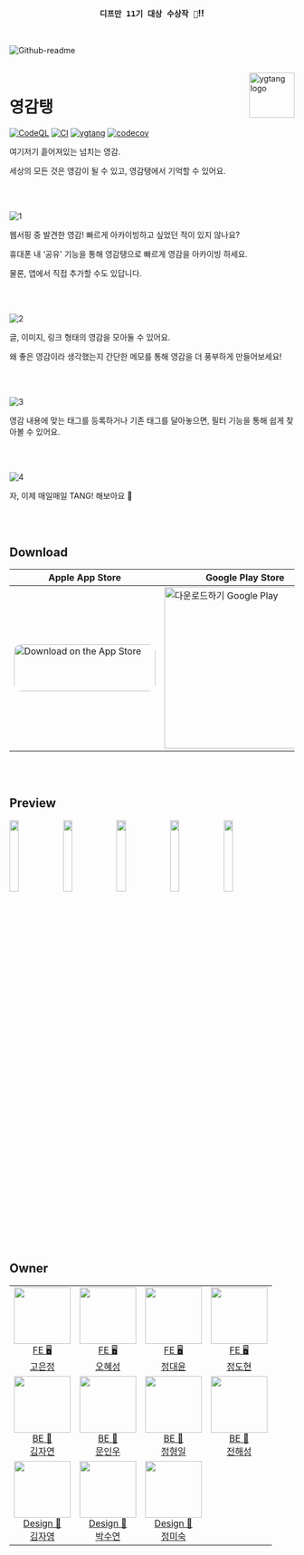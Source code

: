 <br />

<h3 align='center'>

`디프만 11기 대상 수상작 🎉`!!

</h3>

<br />

![Github-readme](https://user-images.githubusercontent.com/26461307/172001186-f07cfa73-8f3d-4329-bafc-389e2c70dc7d.png)

<br />

<img src="https://user-images.githubusercontent.com/26461307/170086546-4d34c81b-e6c0-4736-92fb-d085cf8ac442.png" alt="ygtang logo" align="right" height="80" >

# 영감탱

[![CodeQL](https://github.com/depromeet/ygtang-client/actions/workflows/codeql.yml/badge.svg)](https://github.com/depromeet/ygtang-client/actions/workflows/codeql.yml) [![CI](https://github.com/depromeet/11th_7team_web/actions/workflows/CI.yml/badge.svg?branch=main)](https://github.com/depromeet/11th_7team_web/actions/workflows/CI.yml) [![ygtang](https://img.shields.io/endpoint?url=https://dashboard.cypress.io/badge/simple/tmhk21/main&style=flat&logo=cypress)](https://dashboard.cypress.io/projects/tmhk21/runs) [![codecov](https://codecov.io/gh/depromeet/ygtang-client/branch/main/graph/badge.svg?token=OM28A5TKRR)](https://codecov.io/gh/depromeet/ygtang-client)

여기저기 흩어져있는 넘치는 영감.

세상의 모든 것은 영감이 될 수 있고, 영감탱에서 기억할 수 있어요.

<br />
<br />

![1](https://user-images.githubusercontent.com/26461307/175064698-e082af7a-31cd-4ce1-959a-d751be47fc8c.png)

웹서핑 중 발견한 영감! 빠르게 아카이빙하고 싶었던 적이 있지 않나요?

휴대폰 내 ‘공유' 기능을 통해 영감탱으로 빠르게 영감을 아카이빙 하세요.

물론, 앱에서 직접 추가할 수도 있답니다.

<br />
<br />

![2](https://user-images.githubusercontent.com/26461307/175064712-bc8f1995-25a2-4158-ac3a-af3e1b9b9d92.png)

글, 이미지, 링크 형태의 영감을 모아둘 수 있어요.

왜 좋은 영감이라 생각했는지 간단한 메모를 통해 영감을 더 풍부하게 만들어보세요!

<br />
<br />

![3](https://user-images.githubusercontent.com/26461307/175064722-bb807ce7-ea4c-487a-adef-0eb70c7fbc1d.png)

영감 내용에 맞는 태그를 등록하거나 기존 태그를 달아놓으면, 필터 기능을 통해 쉽게 찾아볼 수 있어요.

<br />
<br />

![4](https://user-images.githubusercontent.com/26461307/175064728-a1ec9d6a-9fa0-4f32-b03a-ab53ff05c1e4.png)

자, 이제 매일매일 TANG! 해보아요 🥳

<br />
<br />

## Download

| Apple App Store                                                                                                                                                                                                                                                                                                                                            | Google Play Store                                                                                                                                                                                                       |
| ---------------------------------------------------------------------------------------------------------------------------------------------------------------------------------------------------------------------------------------------------------------------------------------------------------------------------------------------------------- | ----------------------------------------------------------------------------------------------------------------------------------------------------------------------------------------------------------------------- |
| <a href="https://apps.apple.com/us/app/%EC%98%81%EA%B0%90%ED%83%B1/id1626598770"><img src="https://tools.applemediaservices.com/api/badges/download-on-the-app-store/black/ko-kr?size=250x83&amp;releaseDate=1654300800&h=dd4ccd7fb22c609cf9132f37bf23c390" alt="Download on the App Store" style="border-radius: 13px; width: 250px; height: 83px; "></a> | <a href='https://play.google.com/store/apps/details?id=kr.ygtang'><img alt='다운로드하기 Google Play' width='285px' src='https://play.google.com/intl/en_us/badges/static/images/badges/ko_badge_web_generic.png'/></a> |

<br />
<br />

## Preview

<p>

<img width='18%' src="https://user-images.githubusercontent.com/26461307/170093489-faa77d91-6eeb-43ab-b402-722d58869fd2.png" /> <img width='18%' src="https://user-images.githubusercontent.com/26461307/170093501-ab5ef942-8e30-4273-b9ee-cbcc7d0c4826.png" /> <img width='18%' src="https://user-images.githubusercontent.com/26461307/170093507-2cfd4e4d-aad2-4fd5-afcb-3487bc62b6ae.png" /> <img width='18%' src="https://user-images.githubusercontent.com/26461307/170093512-67840acb-d447-4090-b477-72ea7de49bdd.png" /> <img width='18%' src="https://user-images.githubusercontent.com/26461307/170093514-5910ab12-25e6-4037-ae66-ca5a237da0c4.png" />

</p>

<br />
<br />

## Owner

<table>

<tr>
  <td align=center>
  <a href="https://github.com/positiveko">
  <img src="https://avatars.githubusercontent.com/u/69200669?v=4" width="100px"  />
  <br/>
  FE 🖥
  <br/>
  고은정
  </a>
  </td>
 
  <td align=center>
  <a href="https://github.com/hyesungoh">
  <img src="https://avatars.githubusercontent.com/u/26461307?v=4" width="100px"  />
  <br/>
  FE 🖥
  <br/>
  오혜성
  </a>
  </td>
  
  <td align=center>
  <a href="https://github.com/SenseCodeValue">
  <img src="https://avatars.githubusercontent.com/u/59507527?v=4" width="100px"  />
  <br/>
  FE 🖥
  <br/>
  정대윤
  </a>
  </td>
  
  <td align=center>
  <a href="https://github.com/ddarkr">
  <img src="https://avatars.githubusercontent.com/u/6638675?v=4" width="100px"  />
  <br/>
  FE 🖥
  <br/>
  정도현
  </a>
  </td>
</tr>
<tr>
  
  <td align=center>
  <a href="https://github.com/nature1216">
  <img src="https://avatars.githubusercontent.com/u/63771579?v=4" width="100px"  />
  <br/>
  BE 💾
  <br/>
  김자연
  </a>
  </td>
  
  <td align=center>
  <a href="https://github.com/IW-MOON">
  <img src="https://avatars.githubusercontent.com/u/72685070?v=4" width="100px"  />
  <br/>
  BE 💾
  <br/>
  문인우
  </a>
  </td>
  
  <td align=center>
  <a href="https://github.com/Hyung1Jung">
  <img src="https://avatars.githubusercontent.com/u/43127088?v=4" width="100px"  />
  <br/>
  BE 💾
  <br/>
  정형일
  </a>
  </td>
  <td align=center>
  <a href="https://github.com/junhaesung">
  <img src="https://avatars.githubusercontent.com/junhaesung" width="100px"  />
  <br/>
  BE 💾
  <br/>
  전해성
  </a>
  </td>
 
 
</tr>
  
<tr>
  
  <td align=center>
  <a href="https://linktr.ee/kzmgy">
  <img src="https://user-images.githubusercontent.com/26461307/171999525-9e8f67d7-94e7-40e2-af81-f5ef23d41183.png" width="100px"  />
  <br/>
  Design 🎨
  <br/>
  김자영
  </a>
  </td>
  <td align=center>
  <a href="https://www.behance.net/sypak120c57e">
  <img src="https://user-images.githubusercontent.com/26461307/171999527-4c959b86-221a-4f5d-add1-1b536d798c01.png" width="100px"  />
  <br/>
  Design 🎨
  <br/>
  박수연
  </a>
  </td>
  
  <td align=center>
  <a href="https://www.behance.net/misukj12240ed5">
  <img src="https://user-images.githubusercontent.com/26461307/171999522-4e9d04c5-60b5-4740-9b8d-7efd84555775.png" width="100px" />
  <br/>
  Design 🎨
  <br/>
  정미숙
  </a>
  </td>

</tr>
  
</table>

